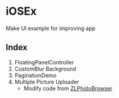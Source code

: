 # iOSEx
Make UI example for improving app


## Index 
1. FloatingPanelController 
2. CustomBlur Background
3. PaginationDemo 
4. Multiple Picture Uploader 
	- Modify code from [ZLPhotoBrowser](https://github.com/longitachi/ZLPhotoBrowser)


